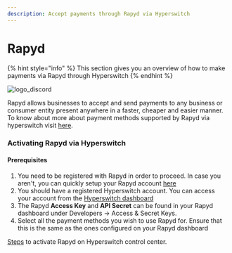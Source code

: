 ```yaml
---
description: Accept payments through Rapyd via Hyperswitch
---
```


# Rapyd

{% hint style="info" %}
This section gives you an overview of how to make payments via Rapyd through Hyperswitch
{% endhint %}

![logo\_discord](https://hyperswitch.io/icons/homePageIcons/logos/rapydLogo.svg)

Rapyd allows businesses to accept and send payments to any business or consumer entity present anywhere in a faster, cheaper and easier manner. To know about more about payment methods supported by Rapyd via hyperswitch visit [here](https://hyperswitch.io/pm-list).

### Activating Rapyd via Hyperswitch

#### Prerequisites

1. You need to be registered with Rapyd in order to proceed. In case you aren't, you can quickly setup your Rapyd account [here](https://www.rapyd.net/)
2. You should have a registered Hyperswitch account. You can access your account from the [Hyperswitch dashboard](https://app.hyperswitch.io/)
3. The Rapyd **Access Key** and **API Secret** can be found in your Rapyd dashboard under Developers -> Access & Secret Keys.
4. Select all the payment methods you wish to use Rapyd for. Ensure that this is the same as the ones configured on your Rapyd dashboard

&#x20;[Steps](https://app.gitbook.com/o/JKqEWJaaVJcFy28N5Z3d/s/kf7BGdsPkCw9nalhAIlE/\~/changes/388/hyperswitch-cloud/connectors/activate-connector-on-hyperswitch) to activate Rapyd on Hyperswitch control center.
